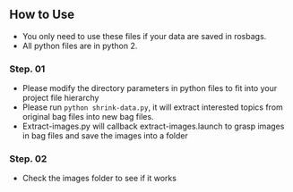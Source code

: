 ## How to Use
 - You only need to use these files if your data are saved in rosbags.
 - All python files are in python 2.

### Step. 01
 - Please modify the directory parameters in python files to fit into your project file hierarchy
 - Please run `python shrink-data.py`, it will extract interested topics from original bag files into new bag files.
 - Extract-images.py will callback extract-images.launch to grasp images in bag files and save the images into a folder

### Step. 02
 - Check the images folder to see if it works
